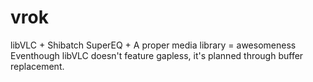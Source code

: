 vrok
====

libVLC + Shibatch SuperEQ + A proper media library = awesomeness
Eventhough libVLC doesn't feature gapless, it's planned through buffer replacement.
